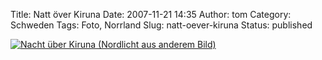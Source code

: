 Title: Natt över Kiruna
Date: 2007-11-21 14:35
Author: tom
Category: Schweden
Tags: Foto, Norrland
Slug: natt-oever-kiruna
Status: published

[![Nacht über Kiruna (Nordlicht aus anderem
Bild)](/pic/kirunanatt_s.jpg "Nacht über Kiruna (Nordlicht aus anderem Bild)")](/pic/kirunanatt_l.jpg)

